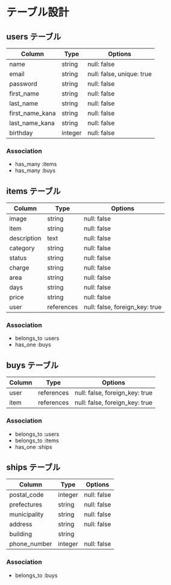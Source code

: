 # テーブル設計

## users テーブル

| Column          | Type    | Options                   |
| --------------- | ------- | ------------------------- |
| name            | string  | null: false               |
| email           | string  | null: false, unique: true |
| password        | string  | null: false               |
| first_name      | string  | null: false               |
| last_name       | string  | null: false               |
| first_name_kana | string  | null: false               |
| last_name_kana  | string  | null: false               |
| birthday        | integer | null: false               |

### Association

- has_many :items
- has_many :buys

## items テーブル

| Column      | Type       | Options                        |
| ----------- | ---------- | ------------------------------ |
| image       | string     | null: false                    |
| item        | string     | null: false                    |
| description | text       | null: false                    |
| category    | string     | null: false                    |
| status      | string     | null: false                    |
| charge      | string     | null: false                    |
| area        | string     | null: false                    |
| days        | string     | null: false                    |
| price       | string     | null: false                    |
| user        | references | null: false, foreign_key: true |

### Association

- belongs_to :users
- has_one    :buys

## buys テーブル

| Column      | Type       | Options                        |
| ----------- | ---------- | ------------------------------ |
| user        | references | null: false, foreign_key: true |
| item        | references | null: false, foreign_key: true |

### Association

- belongs_to :users
- belongs_to :items
- has_one    :ships

## ships テーブル

| Column       | Type    | Options     |
| ------------ | ------- | ----------- |
| postal_code  | integer | null: false |
| prefectures  | string  | null: false |
| municipality | string  | null: false |
| address      | string  | null: false |
| building     | string  |             |
| phone_number | integer | null: false |

### Association

- belongs_to :buys